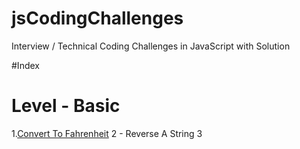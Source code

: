 # jsCodingChallenges
Interview / Technical Coding Challenges in JavaScript with Solution

#Index
# Level - Basic

1.[Convert To Fahrenheit](/Basic/01_convertToFahrenheit.js)
2 - Reverse A String
3

